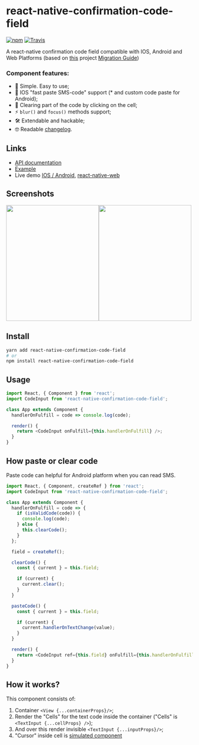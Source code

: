 # react-native-confirmation-code-field

[![npm](https://img.shields.io/npm/v/react-native-confirmation-code-field.svg)](https://www.npmjs.com/package/react-native-confirmation-code-field)
[![Travis](https://img.shields.io/travis/retyui/react-native-confirmation-code-field.svg?label=unix)](https://travis-ci.org/retyui/react-native-confirmation-code-field)

A react-native confirmation code field compatible with IOS, Android and Web Platforms (based on [this](https://github.com/ttdung11t2/react-native-confirmation-code-input) project [Migration Guide](docs/migration.md))

### Component features:

- 🔮 Simple. Easy to use;
- 🍎 IOS "fast paste SMS-code" support (\* and custom code paste for Android);
- 🚮 Clearing part of the code by clicking on the cell;
- ⚡ `blur()` and `focus()` methods support;
- 🛠 Extendable and hackable;
- 🤓 Readable [changelog](CHANGELOG.md).

## Links

- [API documentation](docs/API.md)
- [Example](examples/rn57)
- Live demo [IOS / Android](https://snack.expo.io/@retyui/demo-for-react-native-confirmation-code-field), [react-native-web](https://retyui.github.io/react-native-confirmation-code-field/)

## Screenshots

<img width="250" height="312" src="https://raw.githubusercontent.com/retyui/react-native-confirmation-code-field/master/docs/img/redDemo.jpg"/><img width="250" height="312" src="https://raw.githubusercontent.com/retyui/react-native-confirmation-code-field/master/docs/img/darkDemo.jpg"/>

## Install

```sh
yarn add react-native-confirmation-code-field
# or
npm install react-native-confirmation-code-field
```

## Usage

```js
import React, { Component } from 'react';
import CodeInput from 'react-native-confirmation-code-field';

class App extends Component {
  handlerOnFulfill = code => console.log(code);

  render() {
    return <CodeInput onFulfill={this.handlerOnFulfill} />;
  }
}
```

## How paste or clear code

Paste code can helpful for Android platform when you can read SMS.

```js
import React, { Component, createRef } from 'react';
import CodeInput from 'react-native-confirmation-code-field';

class App extends Component {
  handlerOnFulfill = code => {
    if (isValidCode(code)) {
      console.log(code);
    } else {
      this.clearCode();
    }
  };

  field = createRef();

  clearCode() {
    const { current } = this.field;

    if (current) {
      current.clear();
    }
  }

  pasteCode() {
    const { current } = this.field;

    if (current) {
      current.handlerOnTextChange(value);
    }
  }

  render() {
    return <CodeInput ref={this.field} onFulfill={this.handlerOnFulfill} />;
  }
}
```

## How it works?

This component consists of:

1. Container `<View {...containerProps}/>`;
2. Render the "Cells" for the text code inside the container ("Cells" is `<TextInput {...cellProps} />`);
3. And over this render invisible `<TextInput {...inputProps}/>`;
4. "Cursor" inside cell is [simulated component](src/components/Cursor.js)
